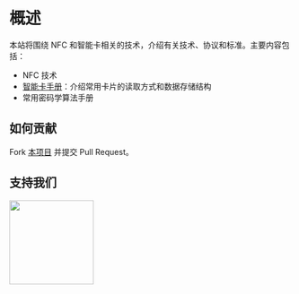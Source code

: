 # 概述

本站将围绕 NFC 和智能卡相关的技术，介绍有关技术、协议和标准。主要内容包括：

* NFC 技术
* [智能卡手册](/cards/)：介绍常用卡片的读取方式和数据存储结构
* 常用密码学算法手册

## 如何贡献

Fork [本项目](https://github.com/nfcim/wiki) 并提交 Pull Request。

## 支持我们

<a href="https://donate.cafe/nfcim">
  <img style="width:150px" src="https://newbie.zeromesh.net/donate.7.6.svg" />
</a>